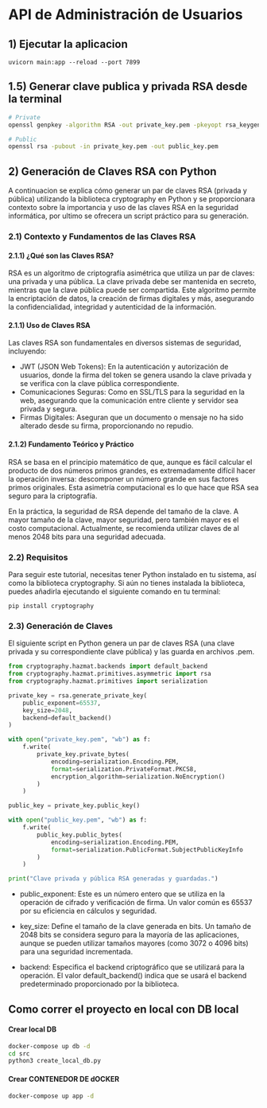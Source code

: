 # API de Administración de Usuarios

## 1) Ejecutar la aplicacion

```shell
uvicorn main:app --reload --port 7899
```
## 1.5) Generar clave publica y privada RSA desde la terminal
```bash
# Private
openssl genpkey -algorithm RSA -out private_key.pem -pkeyopt rsa_keygen_bits:2048

# Public
openssl rsa -pubout -in private_key.pem -out public_key.pem
```

## 2) Generación de Claves RSA con Python

A continuacion se explica cómo generar un par de claves RSA (privada y pública) utilizando la biblioteca cryptography en Python y se proporcionara contexto sobre la importancia y uso de las claves RSA en la seguridad informática, por ultimo se ofrecera un script práctico para su generación.


### 2.1) Contexto y Fundamentos de las Claves RSA

#### 2.1.1) ¿Qué son las Claves RSA?
RSA es un algoritmo de criptografía asimétrica que utiliza un par de claves: una privada y una pública. La clave privada debe ser mantenida en secreto, mientras que la clave pública puede ser compartida. Este algoritmo permite la encriptación de datos, la creación de firmas digitales y más, asegurando la confidencialidad, integridad y autenticidad de la información.


#### 2.1.1) Uso de Claves RSA
Las claves RSA son fundamentales en diversos sistemas de seguridad, incluyendo:

* JWT (JSON Web Tokens): En la autenticación y autorización de usuarios, donde la firma del token se genera usando la clave privada y se verifica con la clave pública correspondiente.
* Comunicaciones Seguras: Como en SSL/TLS para la seguridad en la web, asegurando que la comunicación entre cliente y servidor sea privada y segura.
* Firmas Digitales: Aseguran que un documento o mensaje no ha sido alterado desde su firma, proporcionando no repudio.

#### 2.1.2) Fundamento Teórico y Práctico
RSA se basa en el principio matemático de que, aunque es fácil calcular el producto de dos números primos grandes, es extremadamente difícil hacer la operación inversa: descomponer un número grande en sus factores primos originales. Esta asimetría computacional es lo que hace que RSA sea seguro para la criptografía.

En la práctica, la seguridad de RSA depende del tamaño de la clave. A mayor tamaño de la clave, mayor seguridad, pero también mayor es el costo computacional. Actualmente, se recomienda utilizar claves de al menos 2048 bits para una seguridad adecuada.


### 2.2) Requisitos
Para seguir este tutorial, necesitas tener Python instalado en tu sistema, así como la biblioteca cryptography. Si aún no tienes instalada la biblioteca, puedes añadirla ejecutando el siguiente comando en tu terminal:

```shell
pip install cryptography
```

### 2.3) Generación de Claves

El siguiente script en Python genera un par de claves RSA (una clave privada y su correspondiente clave pública) y las guarda en archivos .pem.

```python
from cryptography.hazmat.backends import default_backend
from cryptography.hazmat.primitives.asymmetric import rsa
from cryptography.hazmat.primitives import serialization

private_key = rsa.generate_private_key(
    public_exponent=65537,
    key_size=2048,
    backend=default_backend()
)

with open("private_key.pem", "wb") as f:
    f.write(
        private_key.private_bytes(
            encoding=serialization.Encoding.PEM,
            format=serialization.PrivateFormat.PKCS8,
            encryption_algorithm=serialization.NoEncryption()
        )
    )

public_key = private_key.public_key()

with open("public_key.pem", "wb") as f:
    f.write(
        public_key.public_bytes(
            encoding=serialization.Encoding.PEM,
            format=serialization.PublicFormat.SubjectPublicKeyInfo
        )
    )

print("Clave privada y pública RSA generadas y guardadas.")
```

* public_exponent: Este es un número entero que se utiliza en la operación de cifrado y verificación de firma. Un valor común es 65537 por su eficiencia en cálculos y seguridad.

* key_size: Define el tamaño de la clave generada en bits. Un tamaño de 2048 bits se considera seguro para la mayoría de las aplicaciones, aunque se pueden utilizar tamaños mayores (como 3072 o 4096 bits) para una seguridad incrementada.

* backend: Especifica el backend criptográfico que se utilizará para la operación. El valor default_backend() indica que se usará el backend predeterminado proporcionado por la biblioteca.


## Como correr el proyecto en local con DB local

#### Crear local DB
```bash
docker-compose up db -d
cd src
python3 create_local_db.py
```

#### Crear CONTENEDOR DE dOCKER
```bash
docker-compose up app -d
```

